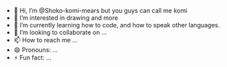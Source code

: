 - 👋 Hi, I’m @Shoko-komi-mears but you guys can call me komi
- 👀 I’m interested in drawing and more
- 🌱 I’m currently learning how to code, and how to speak other languages.
- 💞️ I’m looking to collaborate on ...
- 📫 How to reach me ...
- 😄 Pronouns: ...
- ⚡ Fun fact: ...

<!---
Shoko-komi-mears/Shoko-komi-mears is a ✨ special ✨ repository because its `README.md` (this file) appears on your GitHub profile.
You can click the Preview link to take a look at your changes.
--->
